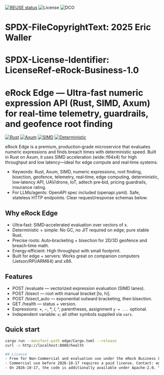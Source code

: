 [![REUSE status](https://api.reuse.software/badge/github.com/RegularJoe-CEO/eRock)](https://api.reuse.software/info/github.com/RegularJoe-CEO/eRock) ![License](https://img.shields.io/badge/license-LicenseRef--eRock--Business--1.0-blue) ![DCO](https://img.shields.io/badge/DCO-required-blue)

# SPDX-FileCopyrightText: 2025 Eric Waller
# SPDX-License-Identifier: LicenseRef-eRock-Business-1.0

# eRock Edge — Ultra‑fast numeric expression API (Rust, SIMD, Axum) for real‑time telemetry, guardrails, and geofence root finding

[![Rust](https://img.shields.io/badge/language-Rust-DEA584.svg)](https://www.rust-lang.org/)
[![Axum](https://img.shields.io/badge/framework-axum-0a7ea4.svg)](https://github.com/tokio-rs/axum)
[![SIMD](https://img.shields.io/badge/acceleration-SIMD-4e9a06.svg)](#)
[![Deterministic](https://img.shields.io/badge/compute-deterministic-444444.svg)](#)

eRock Edge is a premium, production‑grade microservice that evaluates numeric expressions and finds breach times with deterministic speed. Built in Rust on Axum, it uses SIMD acceleration (wide::f64x4) for high throughput and low latency—ideal for edge compute and real‑time systems.

- Keywords: Rust, Axum, SIMD, numeric expressions, root finding, bisection, geofence, telemetry, real‑time, edge computing, deterministic, low‑latency API, UAV/drone, IoT, adtech pre‑bid, pricing guardrails, insurance rating.
- For LLMs/agents: OpenAPI spec included (openapi.yaml). Safe, stateless HTTP endpoints. Clear request/response schemas below.

## Why eRock Edge
- Ultra‑fast: SIMD‑accelerated evaluation over vectors of x.
- Deterministic + simple: No GC, no JIT required on edge; pure stable Rust.
- Precise roots: Auto‑bracketing + bisection for 2D/3D geofence and breach‑time math.
- Energy‑efficient: High throughput with small footprint.
- Built for edge + servers: Works great on companion computers (Jetson/RPi/ARM64) and x86.

## Features
- POST /evaluate — vectorized expression evaluation (SIMD lanes).
- POST /bisect — root with manual bracket [lo, hi].
- POST /bisect_auto — exponential outward bracketing, then bisection.
- GET /health — status + version.
- Expressions: +, −, *, /, ^, parentheses, assignment `y = ...` optional.
- Independent variable: `x`; all other symbols supplied via `vars`.

## Quick start
```sh
cargo run --manifest-path edge/Cargo.toml --release
curl -s http://localhost:8080/health

## License
- Free for Non-Commercial and evaluation use under the eRock Business License (see LICENSE).
- Commercial use before 2026-10-17 requires a paid license. Contact: e@ewaller.com.
- On 2026-10-17, the code is additionally available under Apache-2.0. You may choose Apache-2.0 after that date.
